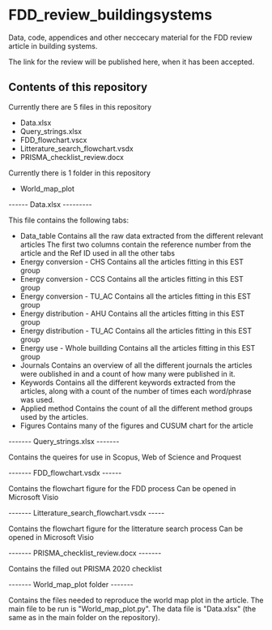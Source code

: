 # FDD_review_buildingsystems
Data, code, appendices and other neccecary material for the FDD review article in building systems.

The link for the review will be published here, when it has been accepted. 


## Contents of this repository

Currently there are 5 files in this repository
- Data.xlsx
- Query_strings.xlsx
- FDD_flowchart.vscx
- Litterature_search_flowchart.vsdx
- PRISMA_checklist_review.docx

Currently there is 1 folder in this repository
- World_map_plot

------ Data.xlsx ---------

This file contains the following tabs:
- Data_table
    Contains all the raw data extracted from the different relevant articles
    The first two columns contain the reference number from the article and the Ref ID used in all the other tabs
- Energy conversion - CHS
    Contains all the articles fitting in this EST group
- Energy conversion - CCS
    Contains all the articles fitting in this EST group
- Energy conversion - TU_AC
    Contains all the articles fitting in this EST group
- Energy distribution - AHU
    Contains all the articles fitting in this EST group
- Energy distribution - TU_AC
    Contains all the articles fitting in this EST group
- Energy use - Whole buillding
    Contains all the articles fitting in this EST group
- Journals
    Contains an overview of all the different journals the articles were oublished in and a count of how many were published in it.
- Keywords
    Contains all the different keywords extracted from the articles, along with a count of the number of times each word/phrase was used.
- Applied method
    Contains the count of all the different method groups used by the articles.
- Figures
    Contains many of the figures and CUSUM chart for the article

------- Query_strings.xlsx -------

Contains the queires for use in Scopus, Web of Science and Proquest

------- FDD_flowchart.vsdx ------

Contains the flowchart figure for the FDD process
Can be opened in Microsoft Visio

------- Litterature_search_flowchart.vsdx -----

Contains the flowchart figure for the litterature search process
Can be opened in Microsoft Visio

------- PRISMA_checklist_review.docx -------

Contains the filled out PRISMA 2020 checklist


------- World_map_plot folder -------

Contains the files needed to reproduce the world map plot in the article.
The main file to be run is "World_map_plot.py".
The data file is "Data.xlsx" (the same as in the main folder on the repository).



